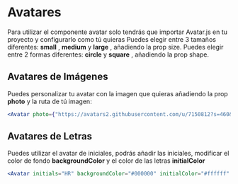 # Avatares
Para utilizar el componente avatar solo tendrás que importar Avatar.js en tu proyecto
y configurarlo como tú quieras
Puedes elegir entre 3 tamaños diferentes: **small** , **medium** y **large** , añadiendo la prop size.
Puedes elegir entre 2 formas diferentes: **circle** y **square** , añadiendo la prop shape.


## Avatares de Imágenes
Puedes personalizar tu avatar con la imagen que quieras añadiendo la prop **photo** y la ruta de tú imagen:

```jsx
<Avatar photo={"https://avatars2.githubusercontent.com/u/7150812?s=460&v=4"} shape="square" size="medium"></Avatar>
```

## Avatares de Letras
Puedes utilizar el avatar de iniciales, podrás añadir las iniciales, modificar el color de fondo **backgroundColor** y el color de las letras **initialColor**

```jsx
<Avatar initials="HR" backgroundColor="#000000" initialColor="#ffffff" shape="circle" size="large"></Avatar>
```
















